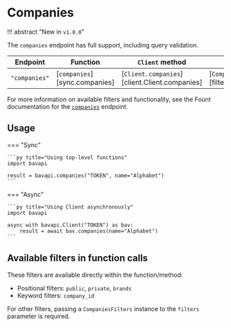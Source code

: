 # Companies

!!! abstract "New in `v1.0.0`"

The `companies` endpoint has full support, including query validation.

| Endpoint      | Function                      | `Client` method                               | Filters class                                  |
| ------------- | ----------------------------- | --------------------------------------------- | ---------------------------------------------- |
| `"companies"` | [`companies`][sync.companies] | [`Client.companies`][client.Client.companies] | [`CompaniesFilters`][filters.CompaniesFilters] |

For more information on available filters and functionality, see the Fount documentation for the [`companies`](https://developer.wppbav.com/docs/2.x/core-resources/companies) endpoint.

## Usage

=== "Sync"

    ```py title="Using top-level functions"
    import bavapi

    result = bavapi.companies("TOKEN", name="Alphabet")
    ```

=== "Async"

    ```py title="Using Client asynchronously"
    import bavapi

    async with bavapi.Client("TOKEN") as bav:
        result = await bav.companies(name="Alphabet")
    ```

## Available filters in function calls

These filters are available directly within the function/method:

- Positional filters: `public`, `private`, `brands`
- Keyword filters: `company_id`

For other filters, passing a `CompaniesFilters` instance to the `filters` parameter is required.
